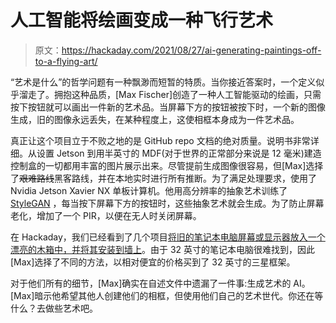 # 人工智能将绘画变成一种飞行艺术

> 原文：<https://hackaday.com/2021/08/27/ai-generating-paintings-off-to-a-flying-art/>

“艺术是什么”的哲学问题有一种飘渺而短暂的特质。当你接近答案时，一个定义似乎溜走了。拥抱这种品质，[Max Fischer]创造了一种人工智能驱动的绘画，只需按下按钮就可以画出一件新的艺术品。当屏幕下方的按钮被按下时，一个新的图像生成，旧的图像永远丢失，在某种程度上，这使相框本身成为一件艺术品。

真正让这个项目立于不败之地的是 GitHub repo 文档的绝对质量。说明书非常详细。从设置 Jetson 到用半英寸的 MDF(对于世界的正常部分来说是 12 毫米)建造控制盒的一切都用丰富的图片展示出来。尽管提前生成图像很容易，但[Max]选择了~~艰难路线~~黑客路线，并在本地实时进行所有推断。为了满足处理要求，使用了 Nvidia Jetson Xavier NX 单板计算机。他用高分辨率的抽象艺术训练了 [StyleGAN](https://github.com/taki0112/StyleGAN-Tensorflow) ，每当按下屏幕下方的按钮时，这些抽象艺术就会生成。为了防止屏幕老化，增加了一个 PIR，以便在无人时关闭屏幕。

在 Hackaday，我们已经看到了几个项目[将旧的笔记本电脑屏幕或显示器放入一个漂亮的木箱中，并将其安装到墙上](https://hackaday.com/2016/03/28/raspberry-pi-art-frame-using-openframe/)。由于 32 英寸的笔记本电脑很难找到，因此[Max]选择了不同的方法，以相对便宜的价格买到了 32 英寸的三星框架。

对于他们所有的细节，[Max]确实在自述文件中遗漏了一件事:生成艺术的 AI。[Max]暗示他希望其他人创建他们的相框，但使用他们自己的艺术世代。你还在等什么？去做些艺术吧。